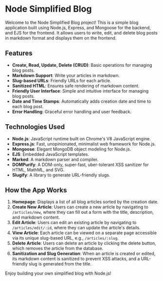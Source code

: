 # Node Simplified Blog

Welcome to the Node Simplified Blog project! This is a simple blog application built using Node.js, Express, and Mongoose for the backend, and EJS for the frontend. It allows users to write, edit, and delete blog posts in markdown format and displays them on the frontend.

## Features

- **Create, Read, Update, Delete (CRUD)**: Basic operations for managing blog posts.
- **Markdown Support**: Write your articles in markdown.
- **Slug-based URLs**: Friendly URLs for each article.
- **Sanitized HTML**: Ensures safe rendering of markdown content.
- **Friendly User Interface**: Simple and intuitive interface for managing blog posts.
- **Date and Time Stamps**: Automatically adds creation date and time to each blog post.
- **Error Handling**: Graceful error handling and user feedback.

## Technologies Used

- **Node.js**: JavaScript runtime built on Chrome's V8 JavaScript engine.
- **Express.js**: Fast, unopinionated, minimalist web framework for Node.js.
- **Mongoose**: Elegant MongoDB object modeling for Node.js.
- **EJS**: Embedded JavaScript templates.
- **Marked**: A markdown parser and compiler.
- **DOMPurify**: A DOM-only, super-fast, uber-tolerant XSS sanitizer for HTML, MathML, and SVG.
- **Slugify**: A library to generate URL-friendly slugs.

## How the App Works

1. **Homepage**: Displays a list of all blog articles sorted by the creation date.
2. **Create New Article**: Users can create a new article by navigating to `/articles/new`, where they can fill out a form with the title, description, and markdown content.
3. **Edit Article**: Users can edit an existing article by navigating to `/articles/edit/:id`, where they can update the article's details.
4. **View Article**: Each article can be viewed on a separate page accessible via its unique slug-based URL, e.g., `/articles/:slug`.
5. **Delete Article**: Users can delete an article by clicking the delete button, which removes the article from the database.
6. **Sanitization and Slug Generation**: When an article is created or edited, its markdown content is sanitized to prevent XSS attacks, and a URL-friendly slug is generated from the title.

Enjoy building your own simplified blog with Node.js!
